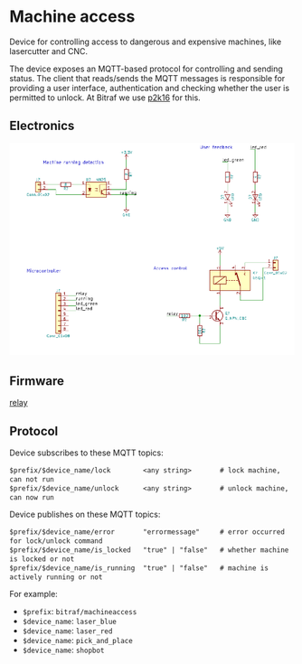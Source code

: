 # Machine access

Device for controlling access to dangerous and expensive machines, like lasercutter and CNC.

The device exposes an MQTT-based protocol for controlling and sending status.
The client that reads/sends the MQTT messages is responsible for providing a user interface,
authentication and checking whether the user is permitted to unlock.
At Bitraf we use [p2k16](https://github.com/bitraf/p2k16) for this.

## Electronics

![Schematics](./doc/schematics.png)

## Firmware

[relay](relay)

## Protocol

Device subscribes to these MQTT topics:
```
$prefix/$device_name/lock        <any string>       # lock machine, can not run
$prefix/$device_name/unlock      <any string>       # unlock machine, can now run
```

Device publishes on these MQTT topics:
```
$prefix/$device_name/error       "errormessage"     # error occurred for lock/unlock command
$prefix/$device_name/is_locked   "true" | "false"   # whether machine is locked or not
$prefix/$device_name/is_running  "true" | "false"   # machine is actively running or not
```

For example:
- `$prefix`: `bitraf/machineaccess`
- `$device_name`: `laser_blue`
- `$device_name`: `laser_red`
- `$device_name`: `pick_and_place`
- `$device_name`: `shopbot`
